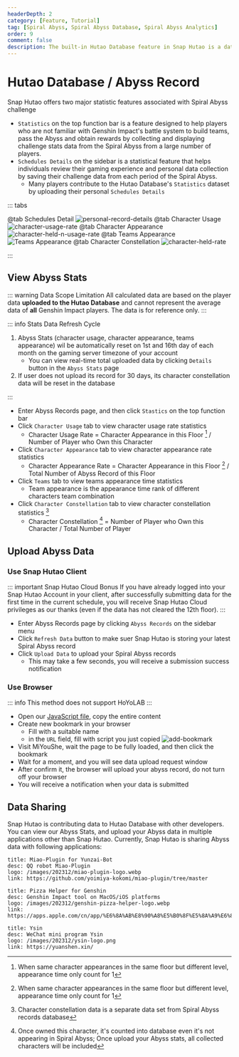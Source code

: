 ```yaml
---
headerDepth: 2
category: [Feature, Tutorial]
tag: [Spiral Abyss, Spiral Abyss Database, Spiral Abyss Analytics]
order: 9
comment: false
description: The built-in Hutao Database feature in Snap Hutao is a database that helps players archive and query data for Abyssal Domains challenges. Players can easily obtain and locally archive data for each period of Abyssal Domains challenges with a single click, and submit the data to the Hutao Abyss Database.
---
```


# Hutao Database / Abyss Record

Snap Hutao offers two major statistic features associated with Spiral Abyss challenge

- `Statistics` on the top function bar is a feature designed to help players who are not familiar with Genshin Impact's battle system to build teams, pass the Abyss and obtain rewards by collecting and displaying challenge stats data from the Spiral Abyss from a large number of players.
- `Schedules Details` on the sidebar is a statistical feature that helps individuals review their gaming experience and personal data collection by saving their challenge data from each period of the Spiral Abyss.
  - Many players contribute to the Hutao Database's `Statistics` dataset by uploading their personal `Schedules Details`

::: tabs

@tab Schedules Detail
![personal-record-details](https://img.alicdn.com/imgextra/i1/1797064093/O1CN018nOrg11g6e0wP73lR_!!1797064093.png_.webp)
@tab Character Usage
![character-usage-rate](https://img.alicdn.com/imgextra/i1/1797064093/O1CN01X9Bgds1g6e0qbt3n2_!!1797064093.png_.webp)
@tab Character Appearance
![character-held-n-usage-rate](https://img.alicdn.com/imgextra/i3/1797064093/O1CN01gQ3S4L1g6e0u1n0Eb_!!1797064093.png_.webp)
@tab Teams Appearance
![Teams Appearance](https://img.alicdn.com/imgextra/i2/1797064093/O1CN01zHdniY1g6e0tz4yKK_!!1797064093.png_.webp)
@tab Character Constellation
![character-held-rate](https://img.alicdn.com/imgextra/i3/1797064093/O1CN011yMnIz1g6e0rgxAH3_!!1797064093.png_.webp)

:::

## View Abyss Stats

::: warning Data Scope Limitation
All calculated data are based on the player data **uploaded to the Hutao Database** and cannot represent the average
data of **all** Genshin Impact players. The data is for reference only.
:::

::: info Stats Data Refresh Cycle

1. Abyss Stats (character usage, character appearance, teams appearance) wil be automatically reset on 1st and 16th day
   of each month on the gaming server timezone of your account
   - You can view real-time total uploaded data by clicking `Details` button in the `Abyss Stats` page
2. If user does not upload its record for 30 days, its character constellation data will be reset in the database

:::

- Enter Abyss Records page, and then click `Stastics` on the top function bar
- Click `Character Usage` tab to view character usage rate statistics
  - Character Usage Rate = Character Appearance in this Floor [^first] / Number of Player who Own this Character
- Click `Character Appearance` tab to view character appearance rate statistics
  - Character Appearance Rate = Character Appearance in this Floor [^first-2] / Total Number of Abyss Record of this Floor
- Click `Teams` tab to view teams appearance time statistics
  - Team appearance is the appearance time rank of different characters team combination
- Click `Character Constellation` tab to view character constellation statistics [^second]
  - Character Constellation [^third] = Number of Player who Own this Character / Total Number of Player

## Upload Abyss Data

### Use Snap Hutao Client

::: important Snap Hutao Cloud Bonus
If you have already logged into your Snap Hutao Account in your client, after successfully submitting data for the first time in the current schedule, you will receive Snap Hutao Cloud privileges as our thanks (even if the data has not cleared the 12th floor).
:::

- Enter Abyss Records page by clicking `Abyss Records` on the sidebar menu
- Click `Refresh Data` button to make suer Snap Hutao is storing your latest Spiral Abyss record
- Click `Upload Data` to upload your Spiral Abyss records
  - This may take a few seconds, you will receive a submission success notification

### Use Browser

::: info
This method does not support HoYoLAB
:::

- Open our [JavaScript file](/upload-abyss-data.js), copy the entire content
- Create new bookmark in your browser
  - Fill with a suitable name
  - in the `URL` field, fill with script you just copied
    ![add-bookmark](https://img.alicdn.com/imgextra/i3/1797064093/O1CN01p0KOqU1g6dvfDQO6e_!!1797064093.png)
- Visit MiYouShe, wait the page to be fully loaded, and then click the bookmark
- Wait for a moment, and you will see data upload request window
- After confirm it, the browser will upload your abyss record, do not turn off your browser
- You will receive a notification when your data is submitted

## Data Sharing

Snap Hutao is contributing data to Hutao Database with other developers. You can view our Abyss Stats, and upload your
Abyss data in multiple applications other than Snap Hutao.
Currently, Snap Hutao is sharing Abyss data with following applications:

<div class="vp-card-container">

```component VPCard
title: Miao-Plugin for Yunzai-Bot
desc: QQ robot Miao-Plugin
logo: /images/202312/miao-plugin-logo.webp
link: https://github.com/yoimiya-kokomi/miao-plugin/tree/master
```

```component VPCard
title: Pizza Helper for Genshin
desc: Genshin Impact tool on MacOS/iOS platforms
logo: /images/202312/genshin-pizza-helper-logo.webp
link: https://apps.apple.com/cn/app/%E6%8A%AB%E8%90%A8%E5%B0%8F%E5%8A%A9%E6%89%8B/id1635319193
```

```component VPCard
title: Ysin
desc: WeChat mini program Ysin
logo: /images/202312/ysin-logo.png
link: https://yuanshen.xin/
```

</div>

[^first]: When same character appearances in the same floor but different level, appearance time only count for 1
[^first-2]: When same character appearances in the same floor but different level, appearance time only count for 1
[^second]: Character constellation data is a separate data set from Spiral Abyss records database
[^third]:
    Once owned this character, it's counted into database even it's not appearing in Spiral Abyss; Once upload your
    Abyss stats, all collected characters will be included
